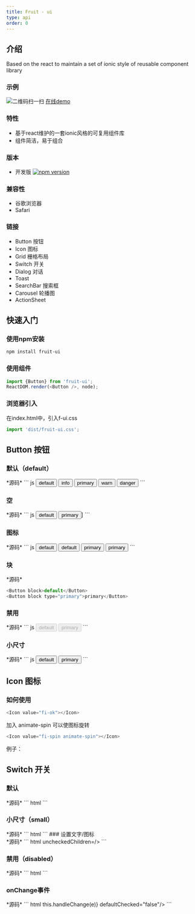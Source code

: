 ```yaml
---
title: Fruit - ui
type: api
order: 0
---
```


## 介绍

Based on the react to maintain a set of ionic style of reusable component library

### 示例
![二维码扫一扫][1]
[在线demo][2]

### 特性
- 基于react维护的一套ionic风格的可复用组件库
- 组件简洁，易于组合

### 版本

- 开发版 [![npm version](https://img.shields.io/npm/v/fruit-ui.svg?style=flat)](https://www.npmjs.com/package/fruit-ui)

### 兼容性

- 谷歌浏览器
- Safari

### 链接

- Button 按钮
- Icon 图标
- Grid 栅格布局
- Switch 开关
- Dialog 对话
- Toast
- SearchBar 搜索框
- Carousel 轮播图
- ActionSheet

[1]: https://cloud.githubusercontent.com/assets/9276376/17802302/06531f8a-6622-11e6-8346-4de63e5ebb36.png
[2]: http://demo.react-d.com/



## 快速入门

### 使用npm安装
``` bash
npm install fruit-ui
```

### 使用组件
``` js
import {Button} from 'fruit-ui';
ReactDOM.render(<Button />, node);
```

### 浏览器引入
在index.html中，引入f-ui.css
``` js
import 'dist/fruit-ui.css'; 
```

## Button 按钮

### 默认（default）
<div class="comp-button" id="button_ex1"></div>
*源码*
``` js
<Button >default</Button>
<Button type="info">info</Button>
<Button type="primary">primary</Button>
<Button type="warn">warn</Button>
<Button type="danger">danger</Button>
```

### 空

<div class="comp-button" id="button_ex2"></div>
*源码*
``` js
<Button plain>default</Button>
<Button plain type="primary">primary</Button>]
```

### 图标
<div class="comp-button" id="button_ex3"></div>
*源码*
``` js
<Button icon="fi-left-open f-left">default</Button>
<Button icon="fi-right-open f-right">default</Button>
<Button icon="fi-spin animate-spin" type="primary">primary</Button>
<Button icon="fi-spin2 animate-spin" type="primary">primary</Button>
```

### 块
<div class="comp-button" id="button_ex4"></div>
*源码*

``` js
<Button block>default</Button>
<Button block type="primary">primary</Button>
```

### 禁用
<div class="comp-button" id="button_ex5"></div>
*源码*
``` js
<Button disabled="true">default</Button>
<Button disabled type="primary">primary</Button>
```

### 小尺寸
<div class="comp-button" id="button_ex6"></div>
*源码*
``` js
<Button small>default</Button>
<Button small type="primary">primary</Button>
```





## Icon 图标

### 如何使用

``` js
<Icon value="fi-ok"></Icon>
```

加入 animate-spin 可以使图标旋转

``` js
<Icon value="fi-spin animate-spin"></Icon>
```
例子：
<div class="comp-icon" id="icon_ex1"></div>



## Switch 开关

### 默认
<div class="comp-switch" id="switch_ex1"></div>
*源码*
``` html
<Switch/>
```

### 小尺寸（small）
<div class="comp-switch" id="switch_ex2"></div>
*源码*
``` html
<Switch size="small"/>
```
### 设置文字/图标
<div class="comp-switch" id="switch_ex3"></div>
*源码*
``` html
<Switch size="normal" checkedChildren="on" uncheckedChildren="off"/>
<Switch size="normal" defaultChecked="false" checkedChildren="开" uncheckedChildren="关"/>
<Switch size="normal" defaultChecked="false" checkedChildren=<Icon className="aa"/> uncheckedChildren=<Icon className="aa"/>/>
```

### 禁用（disabled）
<div class="comp-switch" id="switch_ex4"></div>
*源码*
``` html
<Switch size="normal" defaultChecked="false" disabled="true" checkedChildren="开" uncheckedChildren="关"/>
<Switch size="small" defaultChecked="false" disabled="true"/>
```

### onChange事件
<div class="comp-switch" id="switch_ex5"></div>
*源码*
``` html
<Switch size="normal" onChange={(e)=>this.handleChange(e)} defaultChecked="false"/>
```





